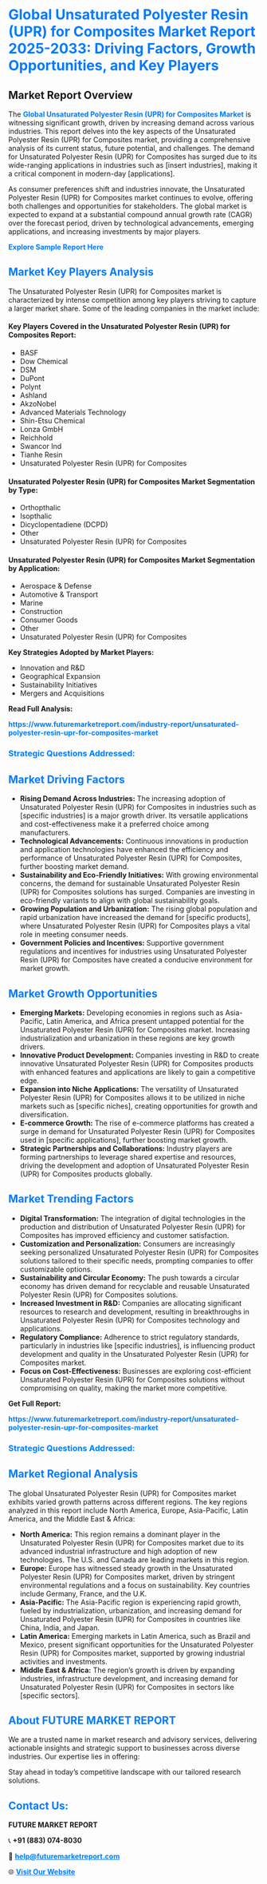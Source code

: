 <h1 style="color: #007BFF;">Global Unsaturated Polyester Resin (UPR) for Composites Market Report 2025-2033: Driving Factors, Growth Opportunities, and Key Players</h1>

<section id="overview">
<h2>Market Report Overview</h2>
<p>The <a href="https://www.futuremarketreport.com/industry-report/unsaturated-polyester-resin-upr-for-composites-market" style="color: #007BFF; text-decoration: none;"><strong>Global Unsaturated Polyester Resin (UPR) for Composites Market</strong></a> is witnessing significant growth, driven by increasing demand across various industries. This report delves into the key aspects of the Unsaturated Polyester Resin (UPR) for Composites market, providing a comprehensive analysis of its current status, future potential, and challenges. The demand for Unsaturated Polyester Resin (UPR) for Composites has surged due to its wide-ranging applications in industries such as [insert industries], making it a critical component in modern-day [applications].</p>
<p>As consumer preferences shift and industries innovate, the Unsaturated Polyester Resin (UPR) for Composites market continues to evolve, offering both challenges and opportunities for stakeholders. The global market is expected to expand at a substantial compound annual growth rate (CAGR) over the forecast period, driven by technological advancements, emerging applications, and increasing investments by major players.</p>
</section>

<section id="overview">
<p><a href="https://www.futuremarketreport.com/request-sample/reportId=89333" style="color: #007BFF; text-decoration: none;"><strong>Explore Sample Report Here</strong></a></p>
</section>

<section id="key-players">
<h2 style="color: #007BFF;">Market Key Players Analysis</h2>
<p>The Unsaturated Polyester Resin (UPR) for Composites market is characterized by intense competition among key players striving to capture a larger market share. Some of the leading companies in the market include:</p>
<h4>Key Players Covered in the Unsaturated Polyester Resin (UPR) for Composites Report:</h4>
<ul><li>BASF</li><li>Dow Chemical</li><li>DSM</li><li>DuPont</li><li>Polynt</li><li>Ashland</li><li>AkzoNobel</li><li>Advanced Materials Technology</li><li>Shin-Etsu Chemical</li><li>Lonza GmbH</li><li>Reichhold</li><li>Swancor Ind</li><li>Tianhe Resin</li><li>Unsaturated Polyester Resin (UPR) for Composites</li></ul>
<h4>Unsaturated Polyester Resin (UPR) for Composites Market Segmentation by Type:</h4>
<ul><li>Orthopthalic</li><li>Isopthalic</li><li>Dicyclopentadiene (DCPD)</li><li>Other</li><li>Unsaturated Polyester Resin (UPR) for Composites</li></ul>

<h4>Unsaturated Polyester Resin (UPR) for Composites Market Segmentation by Application:</h4>
<ul><li>Aerospace &amp; Defense</li><li>Automotive &amp; Transport</li><li>Marine</li><li>Construction</li><li>Consumer Goods</li><li>Other</li><li>Unsaturated Polyester Resin (UPR) for Composites</li></ul>
<p><strong>Key Strategies Adopted by Market Players:</strong></p>
<ul>
<li>Innovation and R&D</li>
<li>Geographical Expansion</li>
<li>Sustainability Initiatives</li>
<li>Mergers and Acquisitions</li>
</ul>
</section>

<section>
<p><strong>Read Full Analysis: </strong></p><a href="https://www.futuremarketreport.com/industry-report/unsaturated-polyester-resin-upr-for-composites-market" style="color: #007BFF; text-decoration: none;"><strong>https://www.futuremarketreport.com/industry-report/unsaturated-polyester-resin-upr-for-composites-market</strong></a>
<h3 style="color: #007BFF;">Strategic Questions Addressed:</h3>
</section>

<section id="driving-factors">
<h2 style="color: #007BFF;">Market Driving Factors</h2>
<ul>
<li><strong>Rising Demand Across Industries:</strong> The increasing adoption of Unsaturated Polyester Resin (UPR) for Composites in industries such as [specific industries] is a major growth driver. Its versatile applications and cost-effectiveness make it a preferred choice among manufacturers.</li>
<li><strong>Technological Advancements:</strong> Continuous innovations in production and application technologies have enhanced the efficiency and performance of Unsaturated Polyester Resin (UPR) for Composites, further boosting market demand.</li>
<li><strong>Sustainability and Eco-Friendly Initiatives:</strong> With growing environmental concerns, the demand for sustainable Unsaturated Polyester Resin (UPR) for Composites solutions has surged. Companies are investing in eco-friendly variants to align with global sustainability goals.</li>
<li><strong>Growing Population and Urbanization:</strong> The rising global population and rapid urbanization have increased the demand for [specific products], where Unsaturated Polyester Resin (UPR) for Composites plays a vital role in meeting consumer needs.</li>
<li><strong>Government Policies and Incentives:</strong> Supportive government regulations and incentives for industries using Unsaturated Polyester Resin (UPR) for Composites have created a conducive environment for market growth.</li>
</ul>
</section>

<section id="growth-opportunities">
<h2 style="color: #007BFF;">Market Growth Opportunities</h2>
<ul>
<li><strong>Emerging Markets:</strong> Developing economies in regions such as Asia-Pacific, Latin America, and Africa present untapped potential for the Unsaturated Polyester Resin (UPR) for Composites market. Increasing industrialization and urbanization in these regions are key growth drivers.</li>
<li><strong>Innovative Product Development:</strong> Companies investing in R&D to create innovative Unsaturated Polyester Resin (UPR) for Composites products with enhanced features and applications are likely to gain a competitive edge.</li>
<li><strong>Expansion into Niche Applications:</strong> The versatility of Unsaturated Polyester Resin (UPR) for Composites allows it to be utilized in niche markets such as [specific niches], creating opportunities for growth and diversification.</li>
<li><strong>E-commerce Growth:</strong> The rise of e-commerce platforms has created a surge in demand for Unsaturated Polyester Resin (UPR) for Composites used in [specific applications], further boosting market growth.</li>
<li><strong>Strategic Partnerships and Collaborations:</strong> Industry players are forming partnerships to leverage shared expertise and resources, driving the development and adoption of Unsaturated Polyester Resin (UPR) for Composites products globally.</li>
</ul>
</section>

<section id="trending-factors">
<h2 style="color: #007BFF;">Market Trending Factors</h2>
<ul>
<li><strong>Digital Transformation:</strong> The integration of digital technologies in the production and distribution of Unsaturated Polyester Resin (UPR) for Composites has improved efficiency and customer satisfaction.</li>
<li><strong>Customization and Personalization:</strong> Consumers are increasingly seeking personalized Unsaturated Polyester Resin (UPR) for Composites solutions tailored to their specific needs, prompting companies to offer customizable options.</li>
<li><strong>Sustainability and Circular Economy:</strong> The push towards a circular economy has driven demand for recyclable and reusable Unsaturated Polyester Resin (UPR) for Composites solutions.</li>
<li><strong>Increased Investment in R&D:</strong> Companies are allocating significant resources to research and development, resulting in breakthroughs in Unsaturated Polyester Resin (UPR) for Composites technology and applications.</li>
<li><strong>Regulatory Compliance:</strong> Adherence to strict regulatory standards, particularly in industries like [specific industries], is influencing product development and quality in the Unsaturated Polyester Resin (UPR) for Composites market.</li>
<li><strong>Focus on Cost-Effectiveness:</strong> Businesses are exploring cost-efficient Unsaturated Polyester Resin (UPR) for Composites solutions without compromising on quality, making the market more competitive.</li>
</ul>
</section>

<section>
<p><strong>Get Full Report: </strong></p><a href="https://www.futuremarketreport.com/industry-report/unsaturated-polyester-resin-upr-for-composites-market" style="color: #007BFF; text-decoration: none;"><strong>https://www.futuremarketreport.com/industry-report/unsaturated-polyester-resin-upr-for-composites-market</strong></a>
<h3 style="color: #007BFF;">Strategic Questions Addressed:</h3>
</section>


<section id="regional-analysis">
<h2 style="color: #007BFF;">Market Regional Analysis</h2>
<p>The global Unsaturated Polyester Resin (UPR) for Composites market exhibits varied growth patterns across different regions. The key regions analyzed in this report include North America, Europe, Asia-Pacific, Latin America, and the Middle East & Africa:</p>
<ul>
<li><strong>North America:</strong> This region remains a dominant player in the Unsaturated Polyester Resin (UPR) for Composites market due to its advanced industrial infrastructure and high adoption of new technologies. The U.S. and Canada are leading markets in this region.</li>
<li><strong>Europe:</strong> Europe has witnessed steady growth in the Unsaturated Polyester Resin (UPR) for Composites market, driven by stringent environmental regulations and a focus on sustainability. Key countries include Germany, France, and the U.K.</li>
<li><strong>Asia-Pacific:</strong> The Asia-Pacific region is experiencing rapid growth, fueled by industrialization, urbanization, and increasing demand for Unsaturated Polyester Resin (UPR) for Composites in countries like China, India, and Japan.</li>
<li><strong>Latin America:</strong> Emerging markets in Latin America, such as Brazil and Mexico, present significant opportunities for the Unsaturated Polyester Resin (UPR) for Composites market, supported by growing industrial activities and investments.</li>
<li><strong>Middle East & Africa:</strong> The region’s growth is driven by expanding industries, infrastructure development, and increasing demand for Unsaturated Polyester Resin (UPR) for Composites in sectors like [specific sectors].</li>
</ul>
</section>

<footer>
<h2 style="color: #007BFF;">About FUTURE MARKET REPORT</h2>
<p>We are a trusted name in market research and advisory services, delivering actionable insights and strategic support to businesses across diverse industries. Our expertise lies in offering:</p>

<p>Stay ahead in today’s competitive landscape with our tailored research solutions.</p>

<h2 style="color: #007BFF;">Contact Us:</h2>
<p><strong>FUTURE MARKET REPORT</strong></p>
<p>📞 <strong>+91 (883) 074-8030</strong></p>
<p>📧 <strong><a href="mailto:help@futuremarketreport.com" style="color: #007BFF;">help@futuremarketreport.com</a></strong></p>
<p>🌐 <strong><a href="https://www.futuremarketreport.com/" style="color: #007BFF;">Visit Our Website</a></strong></p>
</footer>